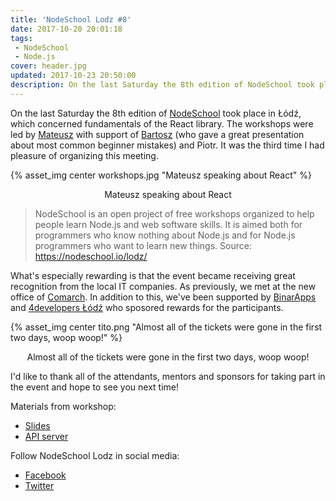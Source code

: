 ```yaml
---
title: 'NodeSchool Lodz #8'
date: 2017-10-20 20:01:18
tags:
 - NodeSchool
 - Node.js
cover: header.jpg
updated: 2017-10-23 20:50:00
description: On the last Saturday the 8th edition of NodeSchool took place in Łódź, which concerned fundamentals of the React library.
---
```


On the last Saturday the 8th edition of [NodeSchool](https://nodeschool.io) took place in Łódź, which concerned fundamentals of the React library. The workshops were led by [Mateusz](https://twitter.com/pokorson) with support of [Bartosz](https://twitter.com/btmpl) (who gave a great presentation about most common beginner mistakes) and Piotr. It was the third time I had pleasure of organizing this meeting.

{% asset_img center workshops.jpg "Mateusz speaking about React" %}
<center>Mateusz speaking about React</center>

> NodeSchool is an open project of free workshops organized to help people learn Node.js and web software skills. It is aimed both for programmers who know nothing about Node.js and for Node.js programmers who want to learn new things. Source: https://nodeschool.io/lodz/

What's especially rewarding is that the event became receiving great recognition from the local IT companies. As previously, we met at the new office of [Comarch](http://www.comarch.pl/). In addition to this, we've been supported by [BinarApps](https://binarapps.com/) and [4developers Łódź](https://lodz.4developers.org.pl) who sposored rewards for the participants.  

{% asset_img center tito.png "Almost all of the tickets were gone in the first two days, woop woop!" %}
<center>Almost all of the tickets were gone in the first two days, woop woop!</center>

I'd like to thank all of the attendants, mentors and sponsors for taking part in the event and hope to see you next time!

Materials from workshop:
 - [Slides](https://slides.com/vrael560/deck-8-12/fullscreen)
 - [API server](https://gist.github.com/pokorson/4d5e301b14a52b84f845295350b78101)

Follow NodeSchool Lodz in social media:
- [Facebook](https://www.facebook.com/nodeschoollodz)
- [Twitter](https://twitter.com/nodeschool_lodz)